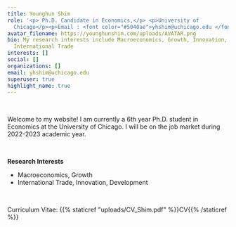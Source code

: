 ```yaml
---
title: Younghun Shim
role: '<p> Ph.D. Candidate in Economics,</p> <p>University of
  Chicago</p><p>Email : <font color="#5040ae">yhshim@uchicago.edu </font></p>'
avatar_filename: https://younghunshim.com/uploads/AVATAR.png
bio: My research interests include Macroeconomics, Growth, Innovation, and
  International Trade
interests: []
social: []
organizations: []
email: yhshim@uchicago.edu
superuser: true
highlight_name: true
---
```

<meta name=theme-color content="#2962ff">



 ﻿<br>

Welcome to my website! I am currently a 6th year Ph.D. student in Economics at the University of Chicago. I will be on the job market during 2022-2023 academic year.

 ﻿<br>

**R﻿esearch Interests**

<ul><li>M﻿acroeconomics, Growth </li>

<li>International Trade, Innovation, Development </li> </ul>

 ﻿ <br>

Curriculum Vitae: {{% staticref "uploads/CV_Shim.pdf" %}}CV{{% /staticref %}}